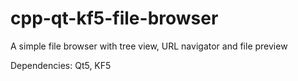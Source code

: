 # cpp-qt-kf5-file-browser
A simple file browser with tree view, URL navigator and file preview

Dependencies: Qt5, KF5
